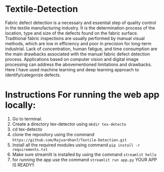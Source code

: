 #                                                                    Textile-Detection
Fabric defect detection is a necessary and essential step of quality control in the textile manufacturing industry. It is the determination process of the location, type and size of the defects found on the fabric surface. Traditional fabric inspections are usually performed by manual visual methods, which are low in efficiency and poor in precision for long-term industrial. Lack of concentration, human fatigue, and time consumption are the main drawbacks associated with the manual fabric defect detection process. Applications based on computer vision and digital image processing can address the abovementioned limitations and drawbacks. Here I have used machine learning and deep learning approach to identify/categorize defects.

# Instructions For running the web app locally:
1. Go to terminal.
2. Create a directory tex-detector using ```mkdir tex-detecto```
3. cd tex-detecto
4. clone the repository using the command  ```https://github.com/Rajvardhan7/Textile-Detection.git```
5. Install all the required modules using command ```pip install -r requirements.txt```
6. Make sure streamlit is installed by using the command ```streamlit hello```
7. for running the app use the command ```streamlit run app.py```
YOUR APP IS READY!!
